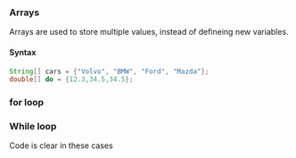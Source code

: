 ### Arrays

Arrays are used to store multiple values, instead of defineing new variables.


#### Syntax


```java
String[] cars = {"Volvo", "BMW", "Ford", "Mazda"};
double[] do = {12.3,34.5,34.5};

```


### for loop


### While loop

Code is clear in these cases